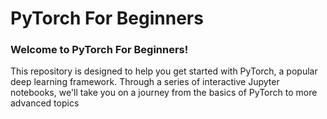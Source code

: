 # PyTorch For Beginners

### Welcome to PyTorch For Beginners!

This repository is designed to help you get started with PyTorch, a popular deep learning framework. Through a series of interactive Jupyter notebooks, we'll take you on a journey from the basics of PyTorch to more advanced topics